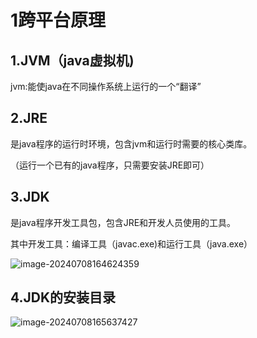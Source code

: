 # 1跨平台原理

## 1.JVM（java虚拟机)

jvm:能使java在不同操作系统上运行的一个“翻译”

## 2.JRE

是java程序的运行时环境，包含jvm和运行时需要的核心类库。

（运行一个已有的java程序，只需要安装JRE即可）

## 3.JDK

是java程序开发工具包，包含JRE和开发人员使用的工具。

其中开发工具：编译工具（javac.exe)和运行工具（java.exe）

![image-20240708164624359](C:\Users\24517\AppData\Roaming\Typora\typora-user-images\image-20240708164624359.png)

## 4.JDK的安装目录

![image-20240708165637427](C:\Users\24517\AppData\Roaming\Typora\typora-user-images\image-20240708165637427.png)